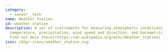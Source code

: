 ```yaml
---
category: 
  - sensor__tech
name: Weather Station
id: weather_station
description: A set of instruments for measuring atmospheric conditions such as
  temperature, precipitation, wind speed and direction, and barometric pressure.
  Find out more [here](https://en.wikipedia.org/wiki/Weather_station)
icon: /dtpr-icons/weather_station.svg
---
```

